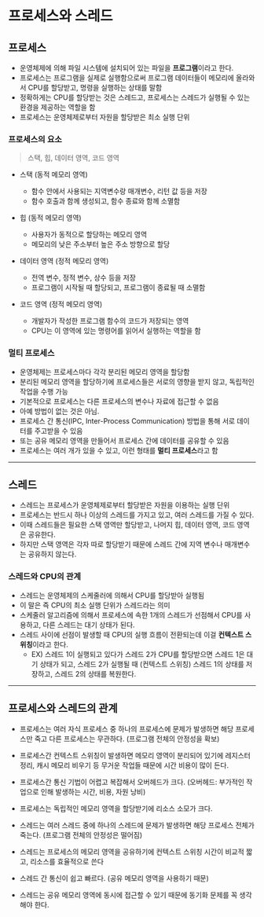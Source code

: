 # 프로세스와 스레드

## 프로세스

- 운영체제에 의해 파일 시스템에 설치되어 있는 파일을 **프로그램**이라고 한다.
- 프로세스는 프로그램을 실제로 실행함으로써 프로그램 데이터들이 메모리에 올라와서 CPU를 할당받고, 명령을 실행하는 상태를 말함
- 정확하게는 CPU를 할당받는 것은 스레드고, 프로세스는 스레드가 실행될 수 있는 환경을 제공하는 역할을 함
- 프로세스는 운영체제로부터 자원을 할당받은 최소 실행 단위

### 프로세스의 요소

> 스택, 힙, 데이터 영역, 코드 영역

- 스택 (동적 메모리 영역)
    - 함수 안에서 사용되는 지역변수랑 매개변수, 리턴 값 등을 저장
    - 함수 호출과 함께 생성되고, 함수 종료와 함께 소멸함

- 힙 (동적 메모리 영역)
    - 사용자가 동적으로 할당하는 메모리 영역
    - 메모리의 낮은 주소부터 높은 주소 방향으로 할당

- 데이터 영역 (정적 메모리 영역)
    - 전역 변수, 정적 변수, 상수 등을 저장
    - 프로그램이 시작될 때 할당되고, 프로그램이 종료될 때 소멸함

- 코드 영역 (정적 메모리 영역)
    - 개발자가 작성한 프로그램 함수의 코드가 저장되는 영역
    - CPU는 이 영역에 있는 명령어를 읽어서 실행하는 역할을 함

### 멀티 프로세스

- 운영체제는 프로세스마다 각각 분리된 메모리 영역을 할당함
- 분리된 메모리 영역을 할당하기에 프로세스들은 서로의 영향을 받지 않고, 독립적인 작업을 수행 가능
- 기본적으로 프로세스는 다른 프로세스의 변수나 자료에 접근할 수 없음
- 아예 방법이 없는 것은 아님.
- 프로세스 간 통신(IPC, Inter-Process Communication) 방법을 통해 서로 데이터를 주고받을 수 있음
- 또는 공유 메모리 영역을 만들어서 프로세스 간에 데이터를 공유할 수 있음
- 프로세스는 여러 개가 있을 수 있고, 이런 형태를 **멀티 프로세스**라고 함

---

## 스레드

- 스레드는 프로세스가 운영체제로부터 할당받은 자원을 이용하는 실행 단위
- 프로세스는 반드시 하나 이상의 스레드를 가지고 있고, 여러 스레드를 가질 수 있다.
- 이때 스레드들은 필요한 스택 영역만 할당받고, 나머지 힙, 데이터 영역, 코드 영역은 공유한다.
- 하지만 스택 영역은 각자 따로 할당받기 때문에 스레드 간에 지역 변수나 매개변수는 공유하지 않는다.

### 스레드와 CPU의 관계

- 스레드는 운영체제의 스케줄러에 의해서 CPU를 할당받아 실행됨
- 이 말은 즉 CPU의 최소 실행 단위가 스레드라는 의미
- 스케줄러 알고리즘에 의해서 프로세스에 속한 1개의 스레드가 선점해서 CPU를 사용하고, 다른 스레드는 대기 상태가 된다.
- 스레드 사이에 선점이 발생할 때 CPU의 실행 흐름이 전환되는데 이걸 **컨텍스트 스위칭**이라고 한다.
    - EX) 스레드 1이 실행되고 있다가 스레드 2가 CPU를 할당받으면 스레드 1은 대기 상태가 되고, 스레드 2가 실행될 때 (컨텍스트 스위칭) 스레드 1의 상태를 저장하고, 스레드 2의 상태를 복원한다.

---

## 프로세스와 스레드의 관계

- 프로세스는 여러 자식 프로세스 중 하나의 프로세스에 문제가 발생하면 해당 프로세스만 죽고 다른 프로세스는 무관하다. (프로그램 전체의 안정성을 확보)
- 프로세스간 컨텍스트 스위칭이 발생하면 메모리 영역이 분리되어 있기에 레지스터 정리, 캐시 메모리 비우기 등 무거운 작업들 때문에 시간 비용이 많이 든다.
- 프로세스간 통신 기법이 어렵고 복잡해서 오버헤드가 크다. (오버헤드: 부가적인 작업으로 인해 발생하는 시간, 비용, 자원 낭비)
- 프로세스는 독립적인 메모리 영역을 할당받기에 리소스 소모가 크다.

- 스레드는 여러 스레드 중에 하나의 스레드에 문제가 발생하면 해당 프로세스 전체가 죽는다. (프로그램 전체의 안정성은 떨어짐)
- 스레드는 프로세스의 메모리 영역을 공유하기에 컨텍스트 스위칭 시간이 비교적 짧고, 리소스를 효율적으로 쓴다
- 스레드 간 통신이 쉽고 빠르다. (공유 메모리 영역을 사용하기 때문)
- 스레드는 공유 메모리 영역에 동시에 접근할 수 있기 때문에 동기화 문제를 꼭 생각해야 한다.
